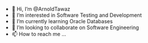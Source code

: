 - 👋 Hi, I’m @ArnoldTawaz
- 👀 I’m interested in Software Testing and Development
- 🌱 I’m currently learning Oracle Databases
- 💞️ I’m looking to collaborate on Software Engineering
- 📫 How to reach me ...

<!---
ArnoldTawaz/ArnoldTawaz is a ✨ special ✨ repository because its `README.md` (this file) appears on your GitHub profile.
You can click the Preview link to take a look at your changes.
--->
